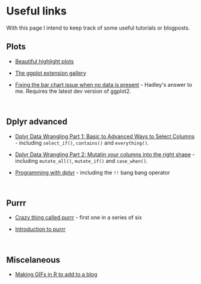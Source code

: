 # Useful links

With this page I intend to keep track of some useful tutorials or blogposts.


## Plots

+ [Beautiful highlight plots](https://yutani.rbind.io/post/2017-10-06-gghighlight/?utm_content=buffereec33&utm_medium=social&utm_source=twitter.com&utm_campaign=buffer)

+ [The ggplot extension gallery](http://www.ggplot2-exts.org/gallery/)

+ [Fixing the bar chart issue when no data is present](https://twitter.com/hadleywickham/status/954339479111786496) - Hadley's answer to me. Requires the latest dev version of ggplot2.



<br>

## Dplyr advanced

+ [Dplyr Data Wrangling Part 1: Basic to Advanced Ways to Select Columns](https://suzan.rbind.io/2018/01/dplyr-tutorial-1/) - including `select_if()`, `contains()` and `everything()`. 

+ [Dplyr Data Wrangling Part 2: Mutatin your columns into the right shape](https://suzan.rbind.io/2018/02/dplyr-tutorial-2/) - including `mutate_all()`, `mutate_if()` and `case_when()`.

+ [Programming with dplyr](http://dplyr.tidyverse.org/articles/programming.html) - including the `!!` bang bang operator


<br>

## Purrr

+ [Crazy thing called purrr](http://colinfay.me/purrr-web-mining/) - first one in a series of six

+ [Introduction to purrr](https://emoriebeck.github.io/R-tutorials/purrr/)

<br>

## Miscelaneous

+ [Making GIFs in R to add to a blog](https://blogdown-demo.rbind.io/2018/01/31/gif-animations/)
